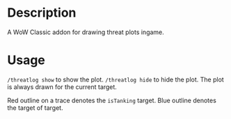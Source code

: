 # Description

A WoW Classic addon for drawing threat plots ingame.

# Usage

`/threatlog show` to show the plot.
`/threatlog hide` to hide the plot.
The plot is always drawn for the current target.

Red outline on a trace denotes the `isTanking` target. Blue outline denotes the target of target.

